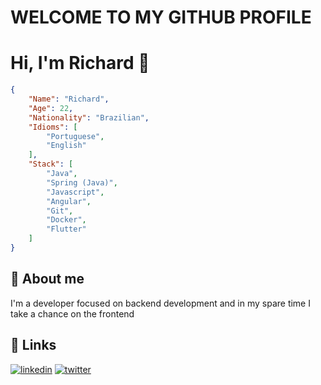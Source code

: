 
# WELCOME TO MY GITHUB PROFILE

# Hi, I'm Richard 👋

```json
{
    "Name": "Richard",
    "Age": 22,
    "Nationality": "Brazilian",
    "Idioms": [
        "Portuguese",
        "English"
    ],
    "Stack": [
        "Java",
        "Spring (Java)",
        "Javascript",
        "Angular",
        "Git",
        "Docker",
        "Flutter"
    ]
}
```

## 🚀 About me
I'm a developer focused on backend development and in my spare time I take a chance on the frontend 


## 🔗 Links
[![linkedin](https://img.shields.io/badge/linkedin-0A66C2?style=for-the-badge&logo=linkedin&logoColor=white)](https://www.linkedin.com/in/richardprandt)
[![twitter](https://img.shields.io/badge/twitter-1DA1F2?style=for-the-badge&logo=twitter&logoColor=white)](https://twitter.com/prandtr)

